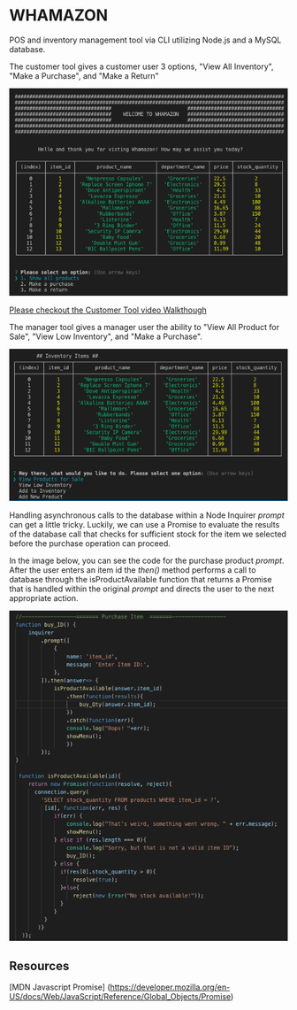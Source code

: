 # WHAMAZON

POS and inventory management tool via CLI utilizing Node.js and a MySQL database.

The customer tool gives a customer user 3 options, "View All Inventory", "Make a Purchase", and "Make a Return"

![Custom Tool](screenshot.png)

[Please checkout the Customer Tool video Walkthough](https://youtu.be/sYNbFRkSdaE)

The manager tool gives a manager user the ability to "View All Product for Sale", "View Low Inventory", and "Make a Purchase".


![Custom Tool](screenshot2.png)

Handling asynchronous calls to the database within a Node Inquirer _prompt_ can get a little tricky. Luckily, we can use a Promise to evaluate the results of the database call that checks for sufficient stock for the item we selected before the purchase operation can proceed.

In the image below, you can see the code for the purchase product _prompt_. After the user enters an item id the _then()_ method performs a call to database through the isProductAvailable function that returns a Promise that is handled within the original _prompt_ and directs the user to the next appropriate action. 
 
![Custom Tool](screenshot3.png)

## Resources

[MDN Javascript Promise]
(https://developer.mozilla.org/en-US/docs/Web/JavaScript/Reference/Global_Objects/Promise)


